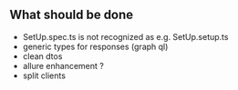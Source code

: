 ## What should be done

- SetUp.spec.ts is not recognized as e.g. SetUp.setup.ts
- generic types for responses (graph ql)
- clean dtos
- allure enhancement ?
- split clients